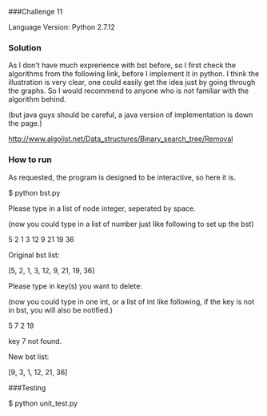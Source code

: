 ###Challenge 11

Language Version: Python 2.7.12


### Solution

As I don't have much exprerience with bst before, so I first check the algorithms from the following link, before I implement it in python. I think the illustration is very clear, one could easily get the idea just by going through the graphs. So I would recommend to anyone who is not familiar with the algorithm behind.

(but java guys should be careful, a java version of implementation is down the page.)

http://www.algolist.net/Data_structures/Binary_search_tree/Removal

### How to run
As requested, the program is designed to be interactive, so here it is.

$ python bst.py

Please type in a list of node integer, seperated by space.

(now you could type in a list of number just like following to set up the bst)

5 2 1 3 12 9 21 19 36

Original bst list: 

[5, 2, 1, 3, 12, 9, 21, 19, 36]


Please type in key(s) you want to delete:

(now you could type in one int, or a list of int like following, if the key is not in bst, you will also be notified.)

5 7 2 19

key 7 not found.

New bst list:

[9, 3, 1, 12, 21, 36]



###Testing

$ python unit_test.py
